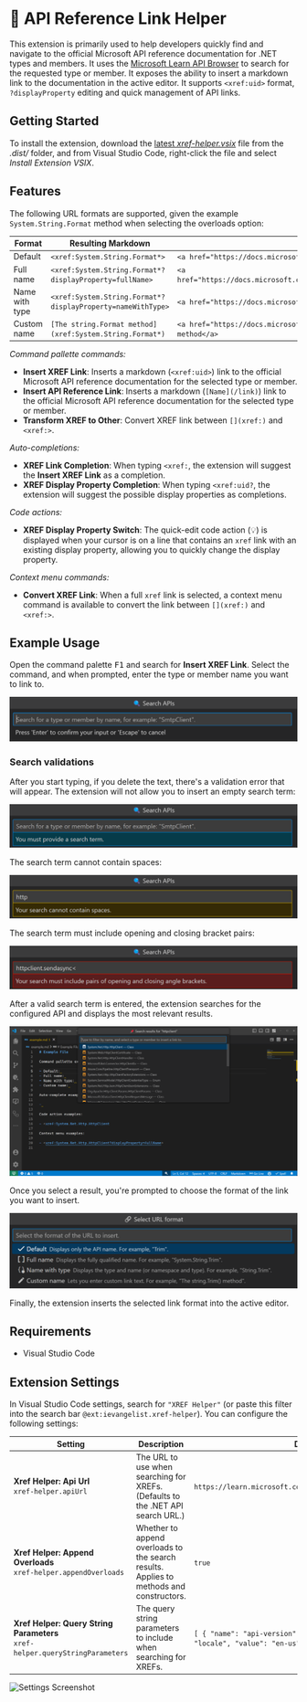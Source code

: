 # 🔗 API Reference Link Helper

This extension is primarily used to help developers quickly find and navigate to the official Microsoft API reference documentation for .NET types and members. It uses the [Microsoft Learn API Browser](https://learn.microsoft.com/api/apibrowser/dotnet/search) to search for the requested type or member. It exposes the ability to insert a markdown link to the documentation in the active editor. It supports `<xref:uid>` format, `?displayProperty` editing and quick management of API links.

## Getting Started

To install the extension, download the [latest _xref-helper.vsix_](https://github.com/IEvangelist/xref-helper/blob/main/dist/xref-helper.vsix) file from the _.dist/_ folder, and from Visual Studio Code, right-click the file and select _Install Extension VSIX_.

## Features

The following URL formats are supported, given the example `System.String.Format` method when selecting the overloads option:

| Format | Resulting Markdown | Example HTML |
|--|--|--|
| Default | `<xref:System.String.Format*>` | `<a href="https://docs.microsoft.com/dotnet/api/system.string.format">Format</a>` |
| Full name | `<xref:System.String.Format*?displayProperty=fullName>` | `<a href="https://docs.microsoft.com/dotnet/api/system.string.format">System.String.Format</a>` |
| Name with type | `<xref:System.String.Format*?displayProperty=nameWithType>` | `<a href="https://docs.microsoft.com/dotnet/api/system.string.format">String.Format</a>` |
| Custom name | `[The string.Format method](xref:System.String.Format*)` | `<a href="https://docs.microsoft.com/dotnet/api/system.string.format">The string.Format method</a>` |

_Command pallette commands:_

- **Insert XREF Link**: Inserts a markdown (`<xref:uid>`) link to the official Microsoft API reference documentation for the selected type or member.
- **Insert API Reference Link**: Inserts a markdown (`[Name](/link)`) link to the official Microsoft API reference documentation for the selected type or member.
- **Transform XREF to Other**: Convert XREF link between `[](xref:)` and `<xref:>`.

_Auto-completions:_

- **XREF Link Completion**: When typing `<xref:`, the extension will suggest the **Insert XREF Link** as a completion.
- **XREF Display Property Completion**: When typing `<xref:uid?`, the extension will suggest the possible display properties as completions.

_Code actions:_

- **XREF Display Property Switch**: The quick-edit code action (💡) is displayed when your cursor is on a line that contains an `xref` link with an existing display property, allowing you to quickly change the display property.

_Context menu commands:_

- **Convert XREF Link**: When a full `xref` link is selected, a context menu command is available to convert the link between `[](xref:)` and `<xref:>`.

## Example Usage

Open the command palette <kbd>F1</kbd> and search for **Insert XREF Link**. Select the command, and when prompted, enter the type or member name you want to link to.

![Insert XREF link](images/command-pallette-insert-xref.png)

### Search validations

After you start typing, if you delete the text, there's a validation error that will appear. The extension will not allow you to insert an empty search term:

![Empty](images/command-pallette-insert-xref-validation-empty.png)

The search term cannot contain spaces:

![Spaces](images/command-pallette-insert-xref-validation-space.png)

The search term must include opening and closing bracket pairs:

![Brackets](images/command-pallette-insert-xref-validation-brackets.png)

After a valid search term is entered, the extension searches for the configured API and displays the most relevant results.

![Results](images/command-pallette-insert-xref-results.png)

Once you select a result, you're prompted to choose the format of the link you want to insert.

![URL formats](images/command-pallette-insert-xref-all-formats.png)

Finally, the extension inserts the selected link format into the active editor.

## Requirements

- Visual Studio Code

## Extension Settings

In Visual Studio Code settings, search for `"XREF Helper"` (or paste this filter into the search bar `@ext:ievangelist.xref-helper`). You can configure the following settings:

| Setting | Description | Default |
|--|--|--|
| **Xref Helper: Api Url** <br/> `xref-helper.apiUrl` | The URL to use when searching for XREFs. (Defaults to the .NET API search URL.) | `https://learn.microsoft.com/api/apibrowser/dotnet/search` |
| **Xref Helper: Append Overloads** <br/> `xref-helper.appendOverloads` | Whether to append overloads to the search results. Applies to methods and constructors. | `true` |
| **Xref Helper: Query String Parameters** <br/> `xref-helper.queryStringParameters` | The query string parameters to include when searching for XREFs. | `[ { "name": "api-version", "value": "0.2" }, { "name": "locale", "value": "en-us" } ]` |

![Settings Screenshot](images/settings.png)
